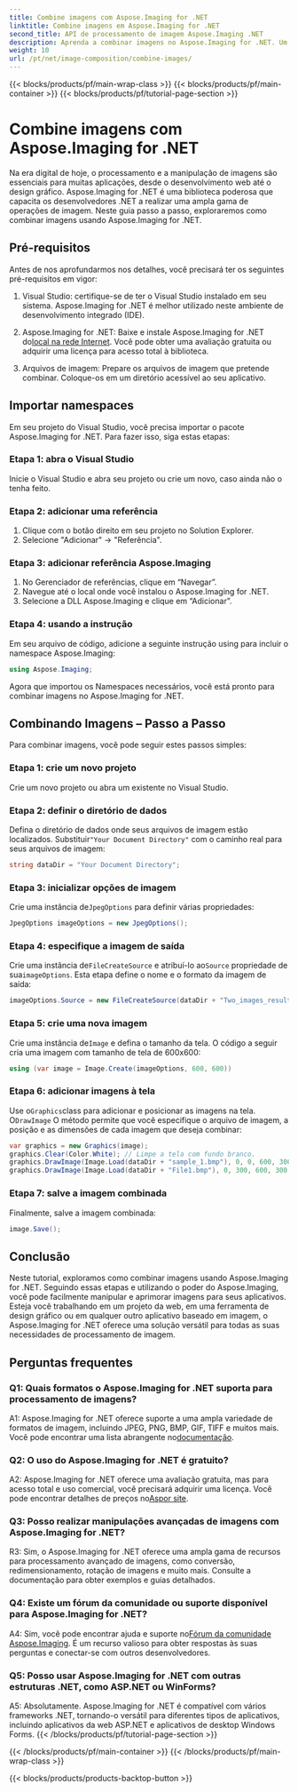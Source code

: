 ```yaml
---
title: Combine imagens com Aspose.Imaging for .NET
linktitle: Combine imagens em Aspose.Imaging for .NET
second_title: API de processamento de imagem Aspose.Imaging .NET
description: Aprenda a combinar imagens no Aspose.Imaging for .NET. Um guia passo a passo para um processamento poderoso de imagens.
weight: 10
url: /pt/net/image-composition/combine-images/
---
```


{{< blocks/products/pf/main-wrap-class >}}
{{< blocks/products/pf/main-container >}}
{{< blocks/products/pf/tutorial-page-section >}}

# Combine imagens com Aspose.Imaging for .NET

Na era digital de hoje, o processamento e a manipulação de imagens são essenciais para muitas aplicações, desde o desenvolvimento web até o design gráfico. Aspose.Imaging for .NET é uma biblioteca poderosa que capacita os desenvolvedores .NET a realizar uma ampla gama de operações de imagem. Neste guia passo a passo, exploraremos como combinar imagens usando Aspose.Imaging for .NET. 

## Pré-requisitos

Antes de nos aprofundarmos nos detalhes, você precisará ter os seguintes pré-requisitos em vigor:

1. Visual Studio: certifique-se de ter o Visual Studio instalado em seu sistema. Aspose.Imaging for .NET é melhor utilizado neste ambiente de desenvolvimento integrado (IDE).

2.  Aspose.Imaging for .NET: Baixe e instale Aspose.Imaging for .NET do[local na rede Internet](https://releases.aspose.com/imaging/net/). Você pode obter uma avaliação gratuita ou adquirir uma licença para acesso total à biblioteca.

3. Arquivos de imagem: Prepare os arquivos de imagem que pretende combinar. Coloque-os em um diretório acessível ao seu aplicativo.

## Importar namespaces

Em seu projeto do Visual Studio, você precisa importar o pacote Aspose.Imaging for .NET. Para fazer isso, siga estas etapas:

### Etapa 1: abra o Visual Studio

Inicie o Visual Studio e abra seu projeto ou crie um novo, caso ainda não o tenha feito.

### Etapa 2: adicionar uma referência

1. Clique com o botão direito em seu projeto no Solution Explorer.
2. Selecione "Adicionar" -> "Referência".

### Etapa 3: adicionar referência Aspose.Imaging

1. No Gerenciador de referências, clique em “Navegar”.
2. Navegue até o local onde você instalou o Aspose.Imaging for .NET.
3. Selecione a DLL Aspose.Imaging e clique em “Adicionar”.

### Etapa 4: usando a instrução

Em seu arquivo de código, adicione a seguinte instrução using para incluir o namespace Aspose.Imaging:

```csharp
using Aspose.Imaging;
```

Agora que importou os Namespaces necessários, você está pronto para combinar imagens no Aspose.Imaging for .NET.

## Combinando Imagens – Passo a Passo

Para combinar imagens, você pode seguir estes passos simples:

### Etapa 1: crie um novo projeto

Crie um novo projeto ou abra um existente no Visual Studio.

### Etapa 2: definir o diretório de dados

 Defina o diretório de dados onde seus arquivos de imagem estão localizados. Substituir`"Your Document Directory"` com o caminho real para seus arquivos de imagem:

```csharp
string dataDir = "Your Document Directory";
```

### Etapa 3: inicializar opções de imagem

 Crie uma instância de`JpegOptions` para definir várias propriedades:

```csharp
JpegOptions imageOptions = new JpegOptions();
```

### Etapa 4: especifique a imagem de saída

 Crie uma instância de`FileCreateSource` e atribuí-lo ao`Source` propriedade de sua`imageOptions`. Esta etapa define o nome e o formato da imagem de saída:

```csharp
imageOptions.Source = new FileCreateSource(dataDir + "Two_images_result_out.bmp", false);
```

### Etapa 5: crie uma nova imagem

 Crie uma instância de`Image` e defina o tamanho da tela. O código a seguir cria uma imagem com tamanho de tela de 600x600:

```csharp
using (var image = Image.Create(imageOptions, 600, 600))
```

### Etapa 6: adicionar imagens à tela

 Use o`Graphics`class para adicionar e posicionar as imagens na tela. O`DrawImage` O método permite que você especifique o arquivo de imagem, a posição e as dimensões de cada imagem que deseja combinar:

```csharp
var graphics = new Graphics(image);
graphics.Clear(Color.White); // Limpe a tela com fundo branco.
graphics.DrawImage(Image.Load(dataDir + "sample_1.bmp"), 0, 0, 600, 300); // Primeira imagem.
graphics.DrawImage(Image.Load(dataDir + "File1.bmp"), 0, 300, 600, 300);    // Segunda imagem.
```

### Etapa 7: salve a imagem combinada

Finalmente, salve a imagem combinada:

```csharp
image.Save();
```

## Conclusão

Neste tutorial, exploramos como combinar imagens usando Aspose.Imaging for .NET. Seguindo essas etapas e utilizando o poder do Aspose.Imaging, você pode facilmente manipular e aprimorar imagens para seus aplicativos. Esteja você trabalhando em um projeto da web, em uma ferramenta de design gráfico ou em qualquer outro aplicativo baseado em imagem, o Aspose.Imaging for .NET oferece uma solução versátil para todas as suas necessidades de processamento de imagem.

## Perguntas frequentes

### Q1: Quais formatos o Aspose.Imaging for .NET suporta para processamento de imagens?

 A1: Aspose.Imaging for .NET oferece suporte a uma ampla variedade de formatos de imagem, incluindo JPEG, PNG, BMP, GIF, TIFF e muitos mais. Você pode encontrar uma lista abrangente no[documentação](https://reference.aspose.com/imaging/net/).

### Q2: O uso do Aspose.Imaging for .NET é gratuito?

 A2: Aspose.Imaging for .NET oferece uma avaliação gratuita, mas para acesso total e uso comercial, você precisará adquirir uma licença. Você pode encontrar detalhes de preços no[Aspor site](https://purchase.aspose.com/buy).

### Q3: Posso realizar manipulações avançadas de imagens com Aspose.Imaging for .NET?

R3: Sim, o Aspose.Imaging for .NET oferece uma ampla gama de recursos para processamento avançado de imagens, como conversão, redimensionamento, rotação de imagens e muito mais. Consulte a documentação para obter exemplos e guias detalhados.

### Q4: Existe um fórum da comunidade ou suporte disponível para Aspose.Imaging for .NET?

 A4: Sim, você pode encontrar ajuda e suporte no[Fórum da comunidade Aspose.Imaging](https://forum.aspose.com/). É um recurso valioso para obter respostas às suas perguntas e conectar-se com outros desenvolvedores.

### Q5: Posso usar Aspose.Imaging for .NET com outras estruturas .NET, como ASP.NET ou WinForms?

A5: Absolutamente. Aspose.Imaging for .NET é compatível com vários frameworks .NET, tornando-o versátil para diferentes tipos de aplicativos, incluindo aplicativos da web ASP.NET e aplicativos de desktop Windows Forms.
{{< /blocks/products/pf/tutorial-page-section >}}

{{< /blocks/products/pf/main-container >}}
{{< /blocks/products/pf/main-wrap-class >}}

{{< blocks/products/products-backtop-button >}}
